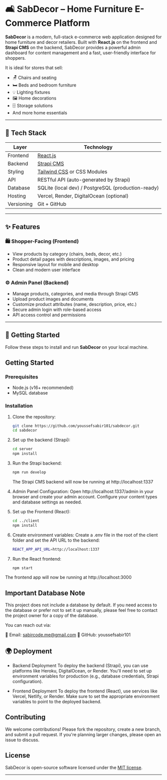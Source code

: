 # 🛋️ SabDecor – Home Furniture E-Commerce Platform

**SabDecor** is a modern, full-stack e-commerce web application designed for home furniture and decor retailers. Built with **React.js** on the frontend and **Strapi CMS** on the backend, SabDecor provides a powerful admin dashboard for content management and a fast, user-friendly interface for shoppers.

It is ideal for stores that sell:
- 🪑 Chairs and seating
- 🛏️ Beds and bedroom furniture
- 💡 Lighting fixtures
- 🖼️ Home decorations
- 🗄️ Storage solutions
- And more home essentials

---

## 🧰 Tech Stack

| Layer      | Technology         |
|------------|--------------------|
| Frontend   | [React.js](https://reactjs.org/) |
| Backend    | [Strapi CMS](https://strapi.io/) |
| Styling    | [Tailwind CSS](https://tailwindcss.com/) or CSS Modules |
| API        | RESTful API (auto-generated by Strapi) |
| Database   | SQLite (local dev) / PostgreSQL (production-ready) |
| Hosting    | Vercel, Render, DigitalOcean (optional) |
| Versioning | Git + GitHub |

---

## ✨ Features

### 🛍️ Shopper-Facing (Frontend)
- View products by category (chairs, beds, decor, etc.)
- Product detail pages with descriptions, images, and pricing
- Responsive layout for mobile and desktop
- Clean and modern user interface

### ⚙️ Admin Panel (Backend)
- Manage products, categories, and media through Strapi CMS
- Upload product images and documents
- Customize product attributes (name, description, price, etc.)
- Secure admin login with role-based access
- API access control and permissions

---

## 🚀 Getting Started

Follow these steps to install and run **SabDecor** on your local machine.
## Getting Started

### Prerequisites
- Node.js (v16+ recommended)
- MySQL database

### Installation
1. Clone the repository:
   ```sh
   git clone https://github.com/youssefsabir101/sabdecor.git
   cd sabdecor
   ```
2. Set up the backend (Strapi):
   ```sh
   cd server
   npm install
   ```
3. Run the Strapi backend:
   ```sh
   npm run develop
   ```
   The Strapi CMS backend will now be running at http://localhost:1337

4. Admin Panel Configuration:
   Open http://localhost:1337/admin in your browser and create your admin account.
   Configure your content types and database settings as needed.

   
5. Set up the Frontend (React):
   ```sh
   cd ../client
   npm install
   ```

6. Create environment variables:
   Create a .env file in the root of the client folder and set the API URL to the backend:
   ```sh
   REACT_APP_API_URL=http://localhost:1337
   ```
8. Run the React frontend:
   ```sh
   npm start
   ```
The frontend app will now be running at http://localhost:3000


## Important Database Note

This project does not include a database by default. If you need access to the database or prefer not to set it up manually, please feel free to contact the project owner for a copy of the database.

You can reach out via:

📧 Email: sabircode.me@gmail.com
🐙 GitHub: youssefsabir101

## 🌍 Deployment

- Backend Deployment
    To deploy the backend (Strapi), you can use platforms like Heroku, DigitalOcean, or Render.
    You'll need to set up environment variables for production (e.g., database credentials, Strapi configuration).
  
- Frontend Deployment
    To deploy the frontend (React), use services like Vercel, Netlify, or Render.
    Make sure to set the appropriate environment variables to point to the deployed backend.
  
## Contributing
  We welcome contributions! Please fork the repository, create a new branch, and submit a pull request. If you're planning larger changes, please open an issue to discuss.

## License
SabDecor is open-source software licensed under the [MIT license](https://opensource.org/licenses/MIT).

---

